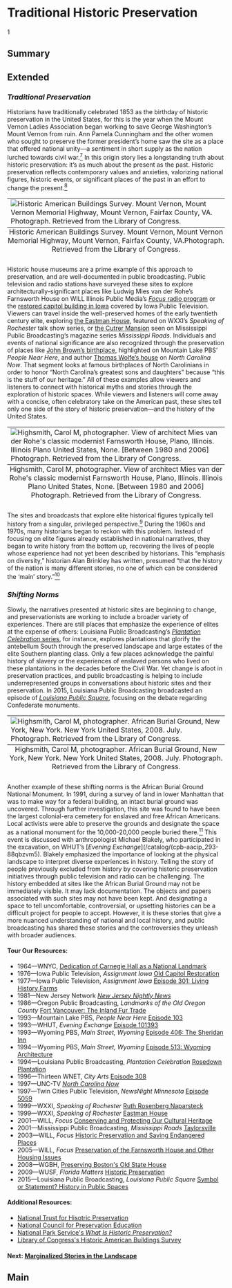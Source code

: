 # Traditional Historic Preservation
1

## Summary

## Extended
### *Traditional Preservation*
Historians have traditionally celebrated 1853 as the birthday of historic preservation in the United States, for this is the year when the Mount Vernon Ladies Association began working to save George Washington’s Mount Vernon from ruin. Ann Pamela Cunningham and the other women who sought to preserve the former president’s home saw the site as a place that offered national unity—a sentiment in short supply as the nation lurched towards civil war.[<sup>7</sup>](/exhibits/historic-preservation/notes#7) In this origin story lies a longstanding truth about historic preservation: it’s as much about the present as the past. Historic preservation reflects contemporary values and anxieties, valorizing national figures, historic events, or significant places of the past in an effort to change the present.[<sup>8</sup>](/exhibits/historic-preservation/notes#8)
<table class="exhibit-image">
  <caption align="bottom" class="exhibit-caption">Historic American Buildings Survey. Mount Vernon, Mount Vernon Memorial Highway, Mount Vernon, Fairfax County, VA.Photograph. Retrieved from the Library of Congress.</caption>
  <tr><td><img src="https://s3.amazonaws.com/americanarchive.org/exhibits/mountvernon_sm.png" alt="Historic American Buildings Survey. Mount Vernon, Mount Vernon Memorial Highway, Mount Vernon, Fairfax County, VA. Photograph. Retrieved from the Library of Congress." /></td></tr>
</table>

Historic house museums are a prime example of this approach to preservation, and are well-documented in public broadcasting. Public television and radio stations have surveyed these sites to explore architecturally-significant places like Ludwig Mies van der Rohe’s Farnsworth House on WILL Illinois Public Media’s [*Focus* radio program](/catalog/cpb-aacip_16-v11vd6pn71) or the [restored capitol building in Iowa](/catalog/cpb-aacip_37-58bg7gk6) covered by Iowa Public Television. Viewers can travel inside the well-preserved homes of the early twentieth century elite, exploring [the Eastman House](/catalog/cpb-aacip_189-29b5mpdm), featured on WXXI’s *Speaking of Rochester* talk show series, or [the Cutrer Mansion](/catalog/cpb-aacip_60-7312jthk) seen on Mississippi Public Broadcasting’s magazine series *Mississippi Roads*. Individuals and events of national significance are also recognized through the preservation of places like [John Brown’s birthplace](/catalog/cpb-aacip_113-8605qt60), highlighted on Mountain Lake PBS’ *People Near Here*, and author [Thomas Wolfe’s house](/catalog/cpb-aacip_129-009w109g) on *North Carolina Now*. That segment looks at famous birthplaces of North Carolinians in order to honor “North Carolina’s greatest sons and daughters” because “this is the stuff of our heritage.” All of these examples allow viewers and listeners to connect with historical myths and stories through the exploration of historic spaces. While viewers and listeners will come away with a concise, often celebratory take on the American past, these sites tell only one side of the story of historic preservation—and the history of the United States.
<table class="exhibit-image">
  <caption align="bottom" class="exhibit-caption">Highsmith, Carol M, photographer. View of architect Mies van der Rohe's classic modernist Farnsworth House, Plano, Illinois. Illinois Plano United States, None. [Between 1980 and 2006] Photograph. Retrieved from the Library of Congress.</caption>
  <tr><td><img src="https://s3.amazonaws.com/americanarchive.org/exhibits/farnsworthcolor.jpg" alt="Highsmith, Carol M, photographer. View of architect Mies van der Rohe's classic modernist Farnsworth House, Plano, Illinois. Illinois Plano United States, None. [Between 1980 and 2006] Photograph. Retrieved from the Library of Congress."/></td></tr>
</table>

The sites and broadcasts that explore elite historical figures typically tell history from a singular, privileged perspective.[<sup>9</sup>](/exhibits/historic-preservation/notes#9) During the 1960s and 1970s, many historians began to reckon with this problem. Instead of focusing on elite figures already established in national narratives, they began to write history from the bottom up, recovering the lives of people whose experience had not yet been described by historians. This “emphasis on diversity,” historian Alan Brinkley has written, presumed “that the history of the nation is many different stories, no one of which can be considered the ‘main’ story.”[<sup>10</sup>](/exhibits/historic-preservation/notes#10)
### *Shifting Norms*
Slowly, the narratives presented at historic sites are beginning to change, and preservationists are working to include a broader variety of experiences. There are still places that emphasize the experience of elites at the expense of others: Louisiana Public Broadcasting’s [*Plantation Celebration* series](/catalog/cpb-aacip_17-50gtjqd3), for instance, explores plantations that glorify the antebellum South through the preserved landscape and large estates of the elite Southern planting class. Only a few places acknowledge the painful history of slavery or the experiences of enslaved persons who lived on these plantations in the decades before the Civil War. Yet change is afoot in preservation practices, and public broadcasting is helping to include underrepresented groups in conversations about historic sites and their preservation. In 2015, Louisiana Public Broadcasting broadcasted an episode of [*Louisiana Public Square*](/catalog/cpb-aacip_509-5t3fx74m46), focusing on the debate regarding Confederate monuments.
<table class="exhibit-image">
  <caption align="bottom" class="exhibit-caption">Highsmith, Carol M, photographer. African Burial Ground, New York, New York. New York United States, 2008. July. Photograph. Retrieved from the Library of Congress.</caption>
  <tr><td><img src="https://s3.amazonaws.com/americanarchive.org/exhibits/burialground_sm.png" alt="Highsmith, Carol M, photographer. African Burial Ground, New York, New York. New York United States, 2008. July. Photograph. Retrieved from the Library of Congress."/></td></tr>
</table>

Another example of these shifting norms is the African Burial Ground National Monument. In 1991, during a survey of land in lower Manhattan that was to make way for a federal building, an intact burial ground was uncovered. Through further investigation, this site was found to have been the largest colonial-era cemetery for enslaved and free African Americans. Local activists were able to preserve the grounds and designate the space as a national monument for the 10,000-20,000 people buried there.[<sup>11</sup>](/exhibits/historic-preservation/notes#11) This event is discussed with anthropologist Michael Blakely, who participated in the excavation, on WHUT’s [*Evening Exchange*](/catalog/(cpb-aacip_293-88qbzvm5). Blakely emphasized the importance of looking at the physical landscape to interpret diverse experiences in history.
Telling the story of people previously excluded from history by covering historic preservation initiatives through public television and radio can be challenging. The history embedded at sites like the African Burial Ground may not be immediately visible. It may lack documentation. The objects and papers associated with such sites may not have been kept. And designating a space to tell uncomfortable, controversial, or upsetting histories can be a difficult project for people to accept. However, it is these stories that give a more nuanced understanding of national and local history, and public broadcasting has shared these stories and the controversies they unleash with broader audiences.

#### Tour Our Resources:

- 1964—WNYC, [Dedication of Carnegie Hall as a National Landmark](/catalog/cpb-aacip_80-81jhbp32)
- 1976—Iowa Public Television, *Assignment Iowa* [Old Capitol Restoration](/catalog/cpb-aacip_37-58bg7gk6)
- 1977—Iowa Public Television, *Assignment Iowa* [Episode 301: Living History Farms](/catalog/cpb-aacip_37-0644j1mb)
- 1981—New Jersey Network [*New Jersey Nightly News*](/catalog/cpb-aacip_259-9882mz8s)
- 1986—Oregon Public Broadcasting, *Landmarks of the Old Oregon County* [Fort Vancouver: The Inland Fur Trade](/catalog/cpb-aacip_153-54kkwpvp)
- 1993—Mountain Lake PBS, *People Near Here* [Episode 103](/catalog/cpb-aacip_113-8605qt60)
- 1993—WHUT, *Evening Exchange* [Episode 101393](/catalog/cpb-aacip_293-88qbzvm5)
- 1993—Wyoming PBS, *Main Street, Wyoming* [Episode 406: The Sheridan Inn](/catalog/cpb-aacip_260-76f1vs11)
- 1994—Wyoming PBS, *Main Street, Wyoming* [Episode 513: Wyoming Architecture](/catalog/cpb-aacip_260-95j9kpxr)
- 1994—Louisiana Public Broadcasting, *Plantation Celebration* [Rosedown Plantation](/catalog/cpb-aacip_17-50gtjqd3)
- 1996—Thirteen WNET, *City Arts* [Episode 308](/catalog/cpb-aacip_75-01pg4hg3)
- 1997—UNC-TV [*North Carolina Now*](/catalog/cpb-aacip_129-009w109g)
- 1997—Twin Cities Public Television, *NewsNight Minnesota* [Episode 5059](/catalog/cpb-aacip_77-27zkj20f)
- 1999—WXXI, *Speaking of Rochester* [Ruth Rosenberg Naparsteck](/catalog/cpb-aacip_189-92t4bjtn)
- 1999—WXXI, *Speaking of Rochester* [Eastman House](/catalog/cpb-aacip_189-29b5mpdm)
- 2001—WILL, *Focus* [Conserving and Protecting Our Cultural Heritage](/catalog/cpb-aacip_16-r20rr1q35c)
- 2001—Mississippi Public Broadcasting, *Mississippi Roads* [Taylorsville](/catalog/cpb-aacip_60-7312jthk)
- 2003—WILL, *Focus* [Historic Preservation and Saving Endangered Places](/catalog/cpb-aacip_16-rb6vx06j76)
- 2005—WILL, *Focus* [Preservation of the Farnsworth House and Other Housing Issues](/catalog/cpb-aacip_16-v11vd6pn71)
- 2008—WGBH, [Preserving Boston's Old State House](/catalog/cpb-aacip_15-bn9x05xf0f)
- 2009—WUSF, *Florida Matters* [Historic Preservation](/catalog/cpb-aacip_304-354f54bk)
- 2015—Louisiana Public Broadcasting, *Louisiana Public Square* [Symbol or Statement? History in Public Spaces](/catalog/cpb-aacip_509-5t3fx74m46)

#### Additional Resources:

- [National Trust for Hisotric Preservation](https://savingplaces.org/)
- [National Council for Preservation Education](http://www.ncpe.us/)
- [National Park Service's *What Is Historic Preservation?*](https://www.nps.gov/subjects/historicpreservation/what-is-historic-preservation.htm)
- [Library of Congress's Historic American Buildings Survey](http://www.loc.gov/pictures/collection/hh/)

#### Next: [Marginalized Stories in the Landscape](/exhibits/historic-preservation/marginalized-perspectives)

## Main
